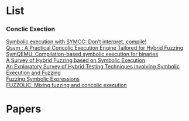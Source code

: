 # List

### Conclic Exection
[Symbolic execution with SYMCC: Don’t interpret, compile!](https://www.usenix.org/system/files/sec20-poeplau.pdf)<br>
[Qsym : A Practical Concolic Execution Engine Tailored for Hybrid Fuzzing](https://www.usenix.org/system/files/conference/usenixsecurity18/sec18-yun.pdf)<br>
[SymQEMU: Compilation-based symbolic execution for binaries](https://www.s3.eurecom.fr/docs/ndss21_symqemu.pdf)<br>
[A Survey of Hybrid Fuzzing based on Symbolic Execution](https://dl.acm.org/doi/pdf/10.1145/3444370.3444570)<br>
[An Exploratory Survey of Hybrid Testing Techniques Involving Symbolic Execution and Fuzzing](https://arxiv.org/pdf/1712.06843.pdf)<br>
[Fuzzing Symbolic Expressions](https://arxiv.org/pdf/2102.06580.pdf)<br>
[FUZZOLIC: Mixing fuzzing and concolic execution](https://pdf.sciencedirectassets.com/271887/1-s2.0-S0167404821X00077/1-s2.0-S0167404821001929/main.pdf?X-Amz-Security-Token=IQoJb3JpZ2luX2VjEKj%2F%2F%2F%2F%2F%2F%2F%2F%2F%2FwEaCXVzLWVhc3QtMSJHMEUCIQC5IaoGf5ZwFnt7nyXnnI6XeXxW4pmSeCleWHJDt5yIRgIgVEeSJ1W%2BWNVc0riCiJ1SMMhdX6wUqCbMKVAvPZnBLgsquwUI0f%2F%2F%2F%2F%2F%2F%2F%2F%2F%2FARAFGgwwNTkwMDM1NDY4NjUiDLx0lmqC5UzPKvyaJiqPBRuL6ouCI%2BYTD2RwQ%2BcQVBOGqqGZaKxy5Q6vDVegSoGQJhjXLkpBltp8or460HbGGnYmnyDNqF0ys2nBaMPxRzBOMZFYbYzUiW%2Fs6p4KAzeYP%2F6ZB4YJSQUslc89gZkcawvSll96n%2FB14iQrh%2BZP9spLK2jjWjPaFdIgug42GUjXwi39iO8UbSCE7UebzshtIBpxHyX%2FgKVlbTbirajC2h9CzayRd33sL3nTnnak%2B5STIOFSquNT7CaiILhxvlMkToE8HEPYfDD2Nb0EYQM%2BkFUkU1fz%2FB9EYWCMBaPblKRhz9ud93U8NiFyypDHShz3wrjW5R%2BY2w9m6Dryrc%2FdhQExyEETQTCez5n%2F9XzBRLGh62TlNR3WBNFa16ekIpq8ikk1ic6xaKsEMHlAEbT9EIE4bzdxToZSFZqZsIhWB6FPfuOiFgLmTKiQgrkVUU4ZtnMRSjkT146MDbz8MFBmRW3Z%2B%2Fcz1hvz%2FD5kkhs1ZwSxKPEiEyCBLw2He6aGRmF2pvnydxPn8Fs%2FRYDe3ZdOp9g0eYuwh96k%2FLYxnRTVzaE7ksfEbIpqySr3eSl%2F43dEaOdfeC0wpuzGbzE11LIoQatpN1JzZyYZ%2F2wH5UuoSPsNjjMZEFmk0XpankgGFl1nQR8uaQc1BdDZEjoXQVMEz0NI0FpotcpDkSZmg0Fo%2B0cZgTeoFNVw6QHdRyD6zgVMnYWQeO0inPjs2qA2mUT6qkJ7uvs4%2B4Wzfd7Dkd6uvLXj2uDvBP6bxbtZo52zflnPfqYydg7Rv27Zv%2BUNX7FYl73XfyJ6qmiW7SCank4kT%2Bb7wNsG38ZzJgANH4WgFx%2FqNUCR7nYRIaf%2FCffqz1knAENZOj1ORV%2FCkJiO6Uy58G8wurj9qQY6sQFLweZ0a%2BLUfRnUoRaw%2F6ERumXNruAZDHU1jPBkhrlkkuZvIxPWr0z7oODiXuX6i4VX%2BOwxqpLiq5aJJ6mCdF0jSO2N909eWbTGFoX7%2BkHBY9rlTC4PD8XqmjT%2FzUFbNFtyoOfuAXZfxpW4lI1F0JEMLfQr01OudT93mLRQBa6Em1gZTDl13YfbwOld0Jn1NkWK6TUqnb8bKl9tKwWsV1xbNIyv1wZyDXlgljFToBvLHGw%3D&X-Amz-Algorithm=AWS4-HMAC-SHA256&X-Amz-Date=20231030T081119Z&X-Amz-SignedHeaders=host&X-Amz-Expires=300&X-Amz-Credential=ASIAQ3PHCVTY5K7BLDHB%2F20231030%2Fus-east-1%2Fs3%2Faws4_request&X-Amz-Signature=c52eb9bfb3a68220e1523f256ad8851133859dbdc5f85b0a9c03e0682e5da0f9&hash=2b92eb51ab44e43694dd96d088c604224307ef496db804168baa7226b6381651&host=68042c943591013ac2b2430a89b270f6af2c76d8dfd086a07176afe7c76c2c61&pii=S0167404821001929&tid=spdf-905d8b18-477c-4485-a8ce-932119da8b78&sid=b37308db880af1410808075826b6211fb980gxrqa&type=client&tsoh=d3d3LnNjaWVuY2VkaXJlY3QuY29t&ua=19085e5703515d030b57&rr=81e22fd7df155162&cc=cn)<br>
[]()
[]()
[]()
[]()
[]()


# Papers 






